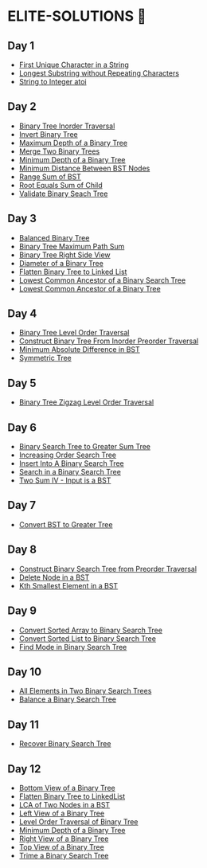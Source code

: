 # ELITE-SOLUTIONS 📄
<h2>Day 1</h2>
<ul>
  <li><a href = "https://github.com/mahendrasaikumargandham/ELITE-SOLUTIONS/blob/main/Day-001%20(23-01-2023)/first-unique-character-in-a-string.java">First Unique Character in a String</a></li>
  <li><a href = "https://github.com/mahendrasaikumargandham/ELITE-SOLUTIONS/blob/main/Day-001%20(23-01-2023)/longest-substring-without-repeating-characters.java">Longest Substring without Repeating Characters</a></li>
  <li><a href = "https://github.com/mahendrasaikumargandham/ELITE-SOLUTIONS/blob/main/Day-001%20(23-01-2023)/string-to-integer-atoi.java">String to Integer atoi</a></li>
</ul>


<h2>Day 2</h2>
<ul>
  <li><a href = "https://github.com/mahendrasaikumargandham/ELITE-SOLUTIONS/blob/main/Day-002%20(24-01-2023)/BinaryTreeInorderTraversal.java">Binary Tree Inorder Traversal</a></li>
  <li><a href = "https://github.com/mahendrasaikumargandham/ELITE-SOLUTIONS/blob/main/Day-002%20(24-01-2023)/InvertBinaryTree.java">Invert Binary Tree</a></li>
  <li><a href = "https://github.com/mahendrasaikumargandham/ELITE-SOLUTIONS/blob/main/Day-002%20(24-01-2023)/MaximumDepthofaBinaryTree.java">Maximum Depth of a Binary Tree</a></li>
  <li><a href = "https://github.com/mahendrasaikumargandham/ELITE-SOLUTIONS/blob/main/Day-002%20(24-01-2023)/MergeTwoBinaryTrees.java">Merge Two Binary Trees</a></li>
  <li><a href = "https://github.com/mahendrasaikumargandham/ELITE-SOLUTIONS/blob/main/Day-002%20(24-01-2023)/MinimumDepthofaBinaryTree.java">Minimum Depth of a Binary Tree</a></li>
  <li><a href = "https://github.com/mahendrasaikumargandham/ELITE-SOLUTIONS/blob/main/Day-002%20(24-01-2023)/MinimumDistanceBetweenBST-Nodes.java">Minimum Distance Between BST Nodes</a></li>
  <li><a href = "https://github.com/mahendrasaikumargandham/ELITE-SOLUTIONS/blob/main/Day-002%20(24-01-2023)/RangeSumofBST.java">Range Sum of BST</a></li>
  <li><a href = "https://github.com/mahendrasaikumargandham/ELITE-SOLUTIONS/blob/main/Day-002%20(24-01-2023)/RootEqualsSumOfChild.java">Root Equals Sum of Child</a></li>
  <li><a href = "https://github.com/mahendrasaikumargandham/ELITE-SOLUTIONS/blob/main/Day-002%20(24-01-2023)/ValidateBinarySearchTree.java">Validate Binary Seach Tree</a></li>
</ul>

<h2>Day 3</h2>
<ul>
  <li><a href = "https://github.com/mahendrasaikumargandham/ELITE-SOLUTIONS/blob/main/Day-003%20(25-01-2023)/BalancedBinaryTree.java">Balanced Binary Tree</a></li>
  <li><a href = "https://github.com/mahendrasaikumargandham/ELITE-SOLUTIONS/blob/main/Day-003%20(25-01-2023)/BinaryTreeMaximumPathSum.java">Binary Tree Maximum Path Sum</a></li>
  <li><a href = "https://github.com/mahendrasaikumargandham/ELITE-SOLUTIONS/blob/main/Day-003%20(25-01-2023)/BinaryTreeRightSideView.java">Binary Tree Right Side View</a></li>
  <li><a href = "https://github.com/mahendrasaikumargandham/ELITE-SOLUTIONS/blob/main/Day-003%20(25-01-2023)/DiameterofaBinaryTree.java">Diameter of a Binary Tree</a></li>
  <li><a href = "https://github.com/mahendrasaikumargandham/ELITE-SOLUTIONS/blob/main/Day-003%20(25-01-2023)/FlattenBinaryTreeToLinkedList.java">Flatten Binary Tree to Linked List</a></li>
  <li><a href = "https://github.com/mahendrasaikumargandham/ELITE-SOLUTIONS/blob/main/Day-003%20(25-01-2023)/LowestCommonAncestorofaBinarySearchTree.java">Lowest Common Ancestor of a Binary Search Tree</a></li>
  <li><a href = "https://github.com/mahendrasaikumargandham/ELITE-SOLUTIONS/blob/main/Day-003%20(25-01-2023)/LowestCommonAncestorofaBinaryTree.java">Lowest Common Ancestor of a Binary Tree</a></li>
</ul>


<h2>Day 4</h2>
<ul>
  <li><a href = "https://github.com/mahendrasaikumargandham/ELITE-SOLUTIONS/blob/main/Day-004%20(26-01-2023)/BinaryTreeLevelOrderTraversal.java">Binary Tree Level Order Traversal</a></li>
  <li><a href = "https://github.com/mahendrasaikumargandham/ELITE-SOLUTIONS/blob/main/Day-004%20(26-01-2023)/ConstructBinaryTreeFromInorderPreorderTraversal.java">Construct Binary Tree From Inorder Preorder Traversal</a></li>
  <li><a href = "https://github.com/mahendrasaikumargandham/ELITE-SOLUTIONS/blob/main/Day-004%20(26-01-2023)/MinimumAbsoluteDifferenceinBST.java">Minimum Absolute Difference in BST</a></li>
  <li><a href = "https://github.com/mahendrasaikumargandham/ELITE-SOLUTIONS/blob/main/Day-004%20(26-01-2023)/SymmetricTree.java">Symmetric Tree</a></li>
</ul>


<h2>Day 5</h2>
<ul>
  <li><a href = "https://github.com/mahendrasaikumargandham/ELITE-SOLUTIONS/blob/main/Day-005%20(27-01-2023)/BinaryTreeZigzagLevelOrderTraversal.java">Binary Tree Zigzag Level Order Traversal</a></li>
</ul>


<h2>Day 6</h2>
<ul>
  <li><a href = "https://github.com/mahendrasaikumargandham/ELITE-SOLUTIONS/blob/main/Day-006%20(28-01-2023)/BinarySearchTreetoGreaterSumTree.java">Binary Search Tree to Greater Sum Tree</a></li>
  <li><a href = "https://github.com/mahendrasaikumargandham/ELITE-SOLUTIONS/blob/main/Day-006%20(28-01-2023)/IncreasingOrderSearchTree.java">Increasing Order Search Tree</a></li>
  <li><a href = "https://github.com/mahendrasaikumargandham/ELITE-SOLUTIONS/blob/main/Day-006%20(28-01-2023)/InsertIntoABinarySearchTree.java">Insert Into A Binary Search Tree</a></li>
  <li><a href = "https://github.com/mahendrasaikumargandham/ELITE-SOLUTIONS/blob/main/Day-006%20(28-01-2023)/SearchinaBinarySearchTree.java">Search in a Binary Search Tree</a></li>
  <li><a href = "https://github.com/mahendrasaikumargandham/ELITE-SOLUTIONS/blob/main/Day-006%20(28-01-2023)/TwoSumIV-InputisaBST.java">Two Sum IV - Input is a BST</a></li>
</ul>


<h2>Day 7</h2>
<ul>
  <li><a href = "https://github.com/mahendrasaikumargandham/ELITE-SOLUTIONS/blob/main/Day-007%20(29-01-2023)/convert-bst-to-greater-tree.java">Convert BST to Greater Tree</a></li>
</ul>


<h2>Day 8</h2>
<ul>
  <li><a href = "https://github.com/mahendrasaikumargandham/ELITE-SOLUTIONS/blob/main/Day-008%20(30-01-2023)/construct-binary-search-tree-from-preorder-traversal.java">Construct Binary Search Tree from Preorder Traversal</a></li>
  <li><a href = "https://github.com/mahendrasaikumargandham/ELITE-SOLUTIONS/blob/main/Day-008%20(30-01-2023)/delete-node-in-a-bst.java">Delete Node in a BST</a></li>
  <li><a href = "https://github.com/mahendrasaikumargandham/ELITE-SOLUTIONS/blob/main/Day-008%20(30-01-2023)/kth-smallest-element-in-a-bst.java">Kth Smallest Element in a BST</a></li>
</ul>

<h2>Day 9</h2>
<ul>
  <li><a href = "https://github.com/mahendrasaikumargandham/ELITE-SOLUTIONS/blob/main/Day-009%20(31-01-2023)/convert-sorted-array-to-binary-search-tree.java">Convert Sorted Array to Binary Search Tree</a></li>
  <li><a href = "https://github.com/mahendrasaikumargandham/ELITE-SOLUTIONS/blob/main/Day-009%20(31-01-2023)/convert-sorted-list-to-binary-search-tree.java">Convert Sorted List to Binary Search Tree</a></li>
  <li><a href = "https://github.com/mahendrasaikumargandham/ELITE-SOLUTIONS/blob/main/Day-009%20(31-01-2023)/find-mode-in-binary-search-tree.java">Find Mode in Binary Search Tree</a></li>
</ul>


<h2>Day 10</h2>
<ul>
  <li><a href = "https://github.com/mahendrasaikumargandham/ELITE-SOLUTIONS/blob/main/Day-010%20(01-02-2023)/all-elements-in-two-binary-search-trees.java">All Elements in Two Binary Search Trees</a></li>
  <li><a href = "https://github.com/mahendrasaikumargandham/ELITE-SOLUTIONS/blob/main/Day-010%20(01-02-2023)/balance-a-binary-search-tree.java">Balance a Binary Search Tree</a></li>
</ul>


<h2>Day 11</h2>
<ul>
  <li><a href = "https://github.com/mahendrasaikumargandham/ELITE-SOLUTIONS/blob/main/Day-011%20(02-02-2023)/Recover-binary-search-tree.java">Recover Binary Search Tree</a></li>
</ul>



<h2>Day 12</h2>
<ul>
  <li><a href = "https://github.com/mahendrasaikumargandham/ELITE-SOLUTIONS/blob/main/Day-012%20(03-02-2023)/Bottom-view-of-a-binaryTree.java">Bottom View of a Binary Tree</a></li>
  <li><a href = "https://github.com/mahendrasaikumargandham/ELITE-SOLUTIONS/blob/main/Day-012%20(03-02-2023)/Flatten-Binary-Tree-to-LinkedList.java">Flatten Binary Tree to LinkedList</a></li>
  <li><a href = "https://github.com/mahendrasaikumargandham/ELITE-SOLUTIONS/blob/main/Day-012%20(03-02-2023)/LCA-of-2-Nodes-in-a-BST.java">LCA of Two Nodes in a BST</a></li>
  <li><a href = "https://github.com/mahendrasaikumargandham/ELITE-SOLUTIONS/blob/main/Day-012%20(03-02-2023)/Left-View-of-a-binaryTree.java">Left View of a Binary Tree</a></li>
  <li><a href = "https://github.com/mahendrasaikumargandham/ELITE-SOLUTIONS/blob/main/Day-012%20(03-02-2023)/Level-Order-Traversal.java">Level Order Traversal of Binary Tree</a></li>
  <li><a href = "https://github.com/mahendrasaikumargandham/ELITE-SOLUTIONS/blob/main/Day-012%20(03-02-2023)/Minimum-Depth-of-a-BinaryTree.java">Minimum Depth of a Binary Tree</a></li>
  <li><a href = "https://github.com/mahendrasaikumargandham/ELITE-SOLUTIONS/blob/main/Day-012%20(03-02-2023)/Right-View-of-a-BinaryTree.java">Right View of a Binary Tree</a></li>
  <li><a href = "https://github.com/mahendrasaikumargandham/ELITE-SOLUTIONS/blob/main/Day-012%20(03-02-2023)/Top-view-of-a-binaryTree.java">Top View of a Binary Tree</a></li>
  <li><a href = "https://github.com/mahendrasaikumargandham/ELITE-SOLUTIONS/blob/main/Day-012%20(03-02-2023)/Trim-a-Binary-Seach-Tree.java">Trime a Binary Search Tree</a></li>
</ul>
